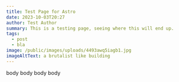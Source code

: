 ```yaml
---
title: Test Page for Astro
date: 2023-10-03T20:27
author: Test Author
summary: This is a testing page, seeing where this will end up.
tags:
  - post
  - bla
image: /public/images/uploads/4493awq5iagb1.jpg
imageAltText: a brutalist like building
---
```


body body body body
